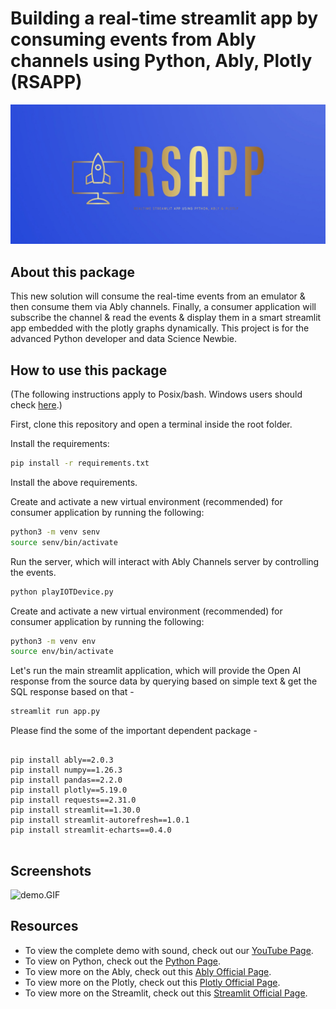 # Building a real-time streamlit app by consuming events from Ably channels using Python, Ably, Plotly (RSAPP)

![Logos.jpeg](Logos.jpeg)

## About this package

This new solution will consume the real-time events from an emulator & then consume them via Ably channels. Finally, a consumer application will subscribe the channel & read the events & display them in a smart streamlit app embedded with the plotly graphs dynamically. This project is for the advanced Python developer and data Science Newbie.


## How to use this package

(The following instructions apply to Posix/bash. Windows users should check
[here](https://docs.python.org/3/library/venv.html).)

First, clone this repository and open a terminal inside the root folder.


Install the requirements:

```bash
pip install -r requirements.txt
```

Install the above requirements.

Create and activate a new virtual environment (recommended) for consumer application by running
the following:

```bash
python3 -m venv senv
source senv/bin/activate
```

Run the server, which will interact with Ably Channels server by controlling the events.

```bash
python playIOTDevice.py
```

Create and activate a new virtual environment (recommended) for consumer application by running
the following:

```bash
python3 -m venv env
source env/bin/activate
```

Let's run the main streamlit application, which will provide the Open AI response from the source data by querying based on simple text & get the SQL response based on that -

```bash
streamlit run app.py
```

Please find the some of the important dependent package -

```

pip install ably==2.0.3
pip install numpy==1.26.3
pip install pandas==2.2.0
pip install plotly==5.19.0
pip install requests==2.31.0
pip install streamlit==1.30.0
pip install streamlit-autorefresh==1.0.1
pip install streamlit-echarts==0.4.0


```

## Screenshots

![demo.GIF](demo.GIF)

## Resources

- To view the complete demo with sound, check out our [YouTube Page](https://youtu.be/-nr6HX1rYf4).
- To view on Python, check out the [Python Page](https://docs.python.org/3/).
- To view more on the Ably, check out this [Ably Official Page](https://ably.com/docs/getting-started/quickstart?lang=python).
- To view more on the Plotly, check out this [Plotly Official Page](https://plotly.com/python-api-reference/).
- To view more on the Streamlit, check out this [Streamlit Official Page](https://docs.streamlit.io/).
